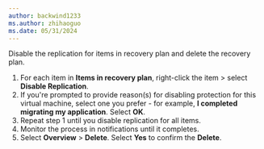 ```yaml
---
author: backwind1233
ms.author: zhihaoguo
ms.date: 05/31/2024
---
```


Disable the replication for items in recovery plan and delete the recovery plan.

1. For each item in **Items in recovery plan**, right-click the item > select **Disable Replication**.
1. If you're prompted to provide reason(s) for disabling protection for this virtual machine, select one you prefer - for example, **I completed migrating my application**. Select **OK**.
1. Repeat step 1 until you disable replication for all items.
1. Monitor the process in notifications until it completes.
1. Select **Overview** > **Delete**. Select **Yes** to confirm the **Delete**.